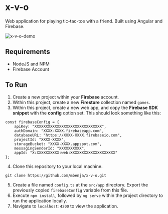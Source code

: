 # x-v-o
Web application for playing tic-tac-toe with a friend. Built using Angular and Firebase.

![x-v-o-demo](https://user-images.githubusercontent.com/23458996/93692221-f84c5c80-fab5-11ea-8791-b6468f8c83f8.gif)

## Requirements

 - NodeJS and NPM
 - Firebase Account
 
## To Run
 1. Create a new project within your **Firebase** account.
 2. Within this project, create a new **Firestore** collection named `games`.
 3. Within this project, create a new web app, and copy the **Firebase SDK snippet** with the **config** option set. This should look something like this:
```
const firebaseConfig = {
	apiKey: "XXXXXXXXXXXXXXXXXXXXXXXXXXXXXX",
	authDomain: "XXXX-XXXX.firebaseapp.com",
	databaseURL: "https://XXXX-XXXX.firebaseio.com",
	projectId: "XXXX-XXXX",
	storageBucket: "XXXX-XXXX.appspot.com",
	messagingSenderId: "XXXXXXXXXX",
	appId: "X:XXXXXXXXXX:web:XXXXXXXXXXXXXXXXXXXX"
};
```

4. Clone this repository to your local machine.
```
git clone https://github.com/mbenja/x-v-o.git
```
5. Create a file named `config.ts` at the `src/app` directory. Export the previously copied `firebaseConfig` variable from this file.
6. Execute `npm install`, followed by `ng serve` within the project directory to run the application locally.
7. Navigate to `localhost:4200` to view the application.
